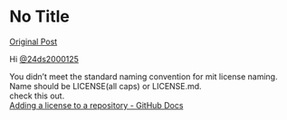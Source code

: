 # No Title

[Original Post](https://discourse.onlinedegree.iitm.ac.in/t/171141/171)

<p>Hi <a class="mention" href="/u/24ds2000125">@24ds2000125</a></p>
<p>You didn’t meet the standard naming convention for mit license naming.  Name should be LICENSE(all caps) or LICENSE.md.<br>
check this out.<br>
<a href="https://docs.github.com/en/communities/setting-up-your-project-for-healthy-contributions/adding-a-license-to-a-repository" rel="noopener nofollow ugc">Adding a license to a repository - GitHub Docs</a></p>